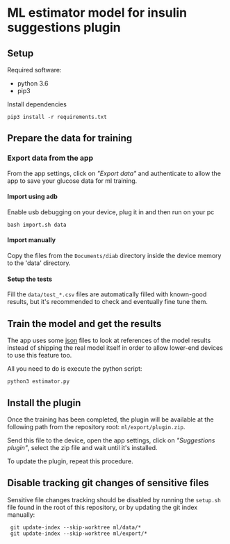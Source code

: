 # ML estimator model for insulin suggestions plugin

## Setup

Required software:

* python 3.6
* pip3

Install dependencies

```shell
pip3 install -r requirements.txt
```

## Prepare the data for training

### Export data from the app

From the app settings, click on _"Export data"_ and authenticate to allow
the app to save your glucose data for ml training.

#### Import using adb

Enable usb debugging on your device, plug it in and then run on your pc
```shell
bash import.sh data
```

#### Import manually

Copy the files from the `Documents/diab` directory inside the device memory
to the 'data' directory.

#### Setup the tests

Fill the `data/test_*.csv` files are automatically filled with known-good
results, but it's recommended to check and eventually fine tune them.

## Train the model and get the results

The app uses some [json](https://json.org) files to look at references of
the model results instead of shipping the real model itself in
order to allow lower-end devices to use this feature too.

All you need to do is execute the python script:

`python3 estimator.py`

## Install the plugin

Once the training has been completed, the plugin
will be available at the following path from the repository
root: `ml/export/plugin.zip`.

Send this file to the device, open the app settings, click on
_"Suggestions plugin"_, select the zip file and wait until it's
installed.

To update the plugin, repeat this procedure.

## Disable tracking git changes of sensitive files

Sensitive file changes tracking should be disabled by running the
`setup.sh` file found in the root of this repository, or
by updating the git index manually:

```shell
 git update-index --skip-worktree ml/data/*
 git update-index --skip-worktree ml/export/*
```
